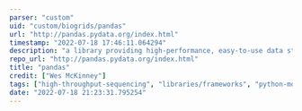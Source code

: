 ```yaml
---
parser: "custom"
uid: "custom/biogrids/pandas"
url: "http://pandas.pydata.org/index.html"
timestamp: "2022-07-18 17:46:11.064294"
description: "a library providing high-performance, easy-to-use data structures and data analysis tools for the Python programming language.  pandas is installed as a module within python."
repo_url: "http://pandas.pydata.org/index.html"
title: "pandas"
credit: ["Wes McKinney"]
tags: ["high-throughput-sequencing", "libraries/frameworks", "python-module", "wgs-analysis", "other"]
date: "2022-07-18 21:23:31.795254"
---
```

